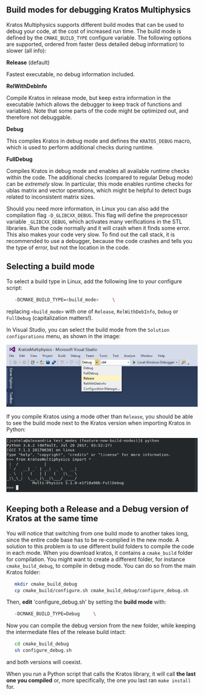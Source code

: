 ## Build modes for debugging Kratos Multiphysics

Kratos Multiphysics supports different build modes that can be used to debug your code, at the cost of increased run time. The build mode is defined by the `CMAKE_BUILD_TYPE` configure variable. The following options are supported, ordered from faster (less detailed debug information) to slower (all info):

**Release** (default)

Fastest executable, no debug information included.

**RelWithDebInfo**

Compile Kratos in release mode, but keep extra information in the executable (which allows the debugger to keep track of functions and variables). Note that some parts of the code might be optimized out, and therefore not debuggable.

**Debug**

This compiles Kratos in debug mode and defines the `KRATOS_DEBUG` macro, which is used to perform additional checks during runtime.

**FullDebug** 

Compiles Kratos in debug mode and enables all available runtime checks within the code. The additional checks (compared to regular Debug mode) can be _extremely_ slow. In particular, this mode enables runtime checks for ublas matrix and vector operations, which might be helpful to detect bugs related to inconsistent matrix sizes.

Should you need more information, in Linux you can also add the compilation flag `-D_GLIBCXX_DEBUG`. This flag will define the preprocessor variable `_GLIBCXX_DEBUG`, which activates many verifications in the STL libraries. Run the code normally and it will crash when it finds some error. This also makes your code very slow. To find out the call stack, it is recommended to use a debugger, because the code crashes and tells you the type of error, but not the location in the code. 

## Selecting a build mode

To select a build type in Linux, add the following line to your configure script:

~~~sh
   -DCMAKE_BUILD_TYPE=<build_mode>     \
~~~

replacing `<build_mode>` with one of `Release`, `RelWithDebInfo`, `Debug` or `FullDebug` (capitalization matters!).

In Visual Studio, you can select the build mode from the `Solution configurations` menu, as shown in the image:

![Build mode selection in Visual Studio](https://github.com/KratosMultiphysics/Documentation/blob/master/Wiki_files/How_to_Compile_Kratos_in_Debug_mode/build_modes_win.png)

If you compile Kratos using a mode other than `Release`, you should be able to see the build mode next to the Kratos version when importing Kratos in Python:

![Running in debug mode](https://github.com/KratosMultiphysics/Documentation/blob/master/Wiki_files/How_to_Compile_Kratos_in_Debug_mode/fulldebug_mode.png)

## Keeping both a Release and a Debug version of Kratos at the same time

You will notice that switching from one build mode to another takes long, since the entire code base has to be re-complied in the new mode. A solution to this problem is to use different build folders to compile the code in each mode. When you download kratos, it contains a `cmake_build` folder for compilation. You might want to create a different folder, for instance `cmake_build_debug`, to compile in debug mode. You can do so from the main Kratos folder: 

~~~sh
   mkdir cmake_build_debug
   cp cmake_build/configure.sh cmake_build_debug/configure_debug.sh
~~~

Then, **edit** 'configure_debug.sh' by setting the **build mode** with: 

~~~sh
   -DCMAKE_BUILD_TYPE=Debug     \
~~~

Now you can compile the debug version from the new folder, while keeping the intermediate files of the release build intact: 

~~~sh
   cd cmake_build_debug
   sh configure_debug.sh
~~~

and both versions will coexist.

When you run a Python script that calls the Kratos library, it will call **the last one you compiled** or, more specifically, the one you last ran `make install` for. 

